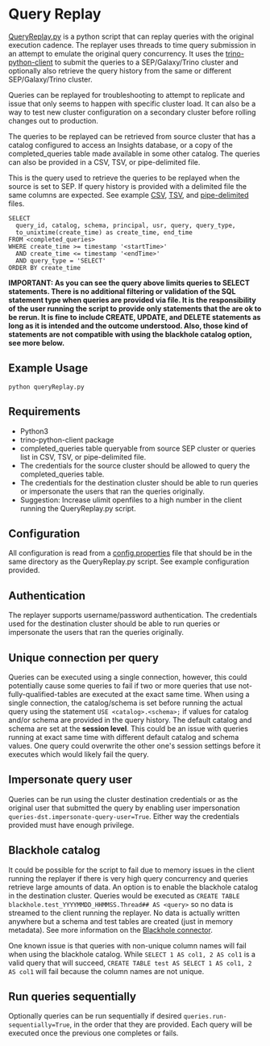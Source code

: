 # Query Replay

[QueryReplay.py](https://github.com/starburstdata/query-replay/blob/main/QueryReplay.py) is a python script that can replay queries with the original execution cadence.  The replayer uses threads to time query submission in an attempt to emulate the original query concurrency.  It uses the [trino-python-client](https://github.com/trinodb/trino-python-client) to submit the queries to a SEP/Galaxy/Trino cluster and optionally also retrieve the query history from the same or different SEP/Galaxy/Trino cluster.  

Queries can be replayed for troubleshooting to attempt to replicate and issue that only seems to happen with specific cluster load.  It can also be a way to test new cluster configuration on a secondary cluster before rolling changes out to production.

The queries to be replayed can be retrieved from source cluster that has a catalog configured to access an Insights database, or a copy of the completed_queries table made available in some other catalog.  The queries can also be provided in a CSV, TSV, or pipe-delimited file.  

This is the query used to retrieve the queries to be replayed when the source is set to SEP. If query history is provided with a delimited file the same columns are expected.  See example [CSV](https://github.com/starburstdata/query-replay/blob/main/sample_query_history_comma_delimited.csv), [TSV](https://github.com/starburstdata/query-replay/blob/main/sample_query_history_tab_delimited.tsv), and [pipe-delimited](https://github.com/starburstdata/query-replay/blob/main/sample_query_history_pipe_delimited.txt) files.
```console
SELECT
  query_id, catalog, schema, principal, usr, query, query_type,
  to_unixtime(create_time) as create_time, end_time
FROM <completed_queries>
WHERE create_time >= timestamp '<startTime>'
  AND create_time <= timestamp '<endTime>'
  AND query_type = 'SELECT'
ORDER BY create_time
```

**IMPORTANT: As you can see the query above limits queries to SELECT statements.  There is no additional filtering or validation of the SQL statement type when queries are provided via file.  It is the responsibility of the user running the script to provide only statements that the are ok to be rerun.  It is fine to include CREATE, UPDATE, and DELETE statements as long as it is intended and the outcome understood.  Also, those kind of statements are not compatible with using the blackhole catalog option, see more below.**

## Example Usage
```console
python queryReplay.py
```

## Requirements
- Python3
- trino-python-client package
- completed_queries table queryable from source SEP cluster or queries list in CSV, TSV, or pipe-delimited file.
- The credentials for the source cluster should be allowed to query the completed_queries table.
- The credentials for the destination cluster should be able to run queries or impersonate the users that ran the queries originally.
- Suggestion: Increase ulimit openfiles to a high number in the client running the QueryReplay.py script.

## Configuration
All configuration is read from a [config.properties](https://github.com/starburstdata/query-replay/blob/main/config.properties) file that should be in the same directory as the QueryReplay.py script.  See example configuration provided.

## Authentication
The replayer supports username/password authentication.  The credentials used for the destination cluster should be able to run queries or impersonate the users that ran the queries originally.

## Unique connection per query
Queries can be executed using a single connection, however, this could potentially cause some queries to fail if two or more queries that use not-fully-qualified-tables are executed at the exact same time.  When using a single connection, the catalog/schema is set before running the actual query using the statement `USE <catalog>.<schema>;` if values for catalog and/or schema are provided in the query history.  The default catalog and schema are set at the **session level**.  This could be an issue with queries running at exact same time with different default catalog and schema values.  One query could overwrite the other one's session settings before it executes which would likely fail the query.

## Impersonate query user
Queries can be run using the cluster destination credentials or as the original user that submitted the query by enabling user impersonation `queries-dst.impersonate-query-user=True`.  Either way the credentials provided must have enough privilege.

## Blackhole catalog
It could be possible for the script to fail due to memory issues in the client running the replayer if there is very high query concurrency and queries retrieve large amounts of data.  An option is to enable the blackhole catalog in the destination cluster.  Queries would be executed as `CREATE TABLE blackhole.test_YYYYMMDD_HHMMSS.Thread## AS <query>` so no data is streamed to the client running the replayer.  No data is actually written anywhere but a schema and test tables are created (just in memory metadata).  See more information on the [Blackhole connector](https://docs.starburst.io/latest/connector/blackhole.html).

One known issue is that queries with non-unique column names will fail when using the blackhole catalog.  While `SELECT 1 AS col1, 2 AS col1` is a valid query that will succeed, `CREATE TABLE test AS SELECT 1 AS col1, 2 AS col1` will fail because the column names are not unique.

## Run queries sequentially
Optionally queries can be run sequentially if desired `queries.run-sequentially=True`, in the order that they are provided.  Each query will be executed once the previous one completes or fails.
